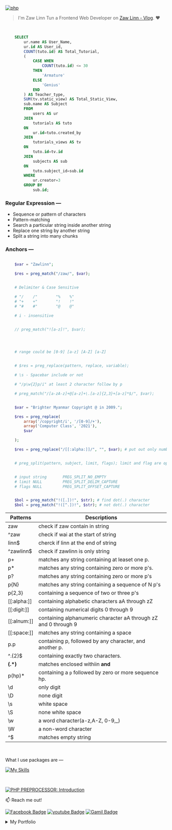 [![php](https://img.shields.io/badge/PHP-000?style=for-the-badge—=ko-fi—=white)](#)

> I'm Zaw Linn Tun a Frontend Web Developer on [Zaw Linn - Vlog](https://www.github.com/zawlinn-vlog). :heart:

<!-- #### PROJECT SIMPLE &mdash; -->

<!-- ![PROJECT_IMG](./assets/img/sample.png) -->

<br/>

```sql
    SELECT
        ur.name AS User_Name,
        ur.id AS User_id,
        COUNT(tuto.id) AS Total_Tutorial,
        (
            CASE WHEN
                COUNT(tuto.id) <= 30
            THEN
                'Armature'
            ELSE
                'Genius'
            END
        ) AS Teacher_type,
        SUM(tv.static_view) AS Total_Static_View,
        sub.name AS Subject
        FROM
            users AS ur
        JOIN
            tutorials AS tuto
        ON
            ur.id=tuto.created_by
        JOIN
            tutorials_views AS tv
        ON
            tuto.id=tv.id
        JOIN
            subjects AS sub
        ON
            tuto.subject_id=sub.id
        WHERE
            ur.creator=3
        GROUP BY
            sub.id;
```

### Regular Expression &mdash;

- Sequence or pattern of characters
- Pattern-matching
- Search a particular string inside another string
- Replace one string by another string
- Split a string into many chunks

### Anchors &mdash;

```php

    $var = "Zawlinn";

    $res = preg_match("/zaw/", $var);


    # Delimiter & Case Sensitive

    # "/    /"        "%    %"
    # "+    +"        "!    !"
    # "#    #"        "@    @"

    # i - insensitive


    // preg_match("![a-z]!", $var);




    # range could be [0-9] [a-z] [A-Z] [a-Z]


    # $res = preg_replace(pattern, replace, variable);

    # \s - Spacebar include or not

    # "/p\w{2}p/i" at least 2 character follow by p

    # preg_match("/[a-zA-z]+@[a-z]+\.[a-z]{2,3}+[a-z]*$/", $var);


    $var = "Brighter Myanmar Copyright @ in 2009.";

    $res = preg_replace(
        array('/copyright/i', '/[0-9]/+'),
        array('Computer Class', '2021'),
        $var

    );

    $res = preg_replace("/[[:alpha:]]/", "", $var); # put out only number;


    # preg_split(pattern, subject, limit, flags); limit and flag are options


    # input string       PREG_SPLIT_NO_EMPTY
    # limit NULL         PREG_SPLIT_DELIM_CAPTURE
    # flags NULL         PREG_SPLIT_OFFSET_CAPTURE


    $bol = preg_match("!([.])!", $str); # find dot(.) character
    $bol = preg_match("!([^.])!", $str); # not dot(.) character


```

| Patterns     | Descriptions                                                    |
| ------------ | --------------------------------------------------------------- |
| zaw          | check if zaw contain in string                                  |
| ^zaw         | check if wai at the start of string                             |
| linn$        | cherck if linn at the end of string                             |
| ^zawlinn$    | check if zawlinn is only string                                 |
| p+           | matches any string containing at leaset one p.                  |
| p\*          | matches any string containing zero or more p's.                 |
| p?           | matches any string containing zero or more p's                  |
| p{N}         | matches any string containing a sequence of N p's               |
| p{2,3}       | containing a sequence of two or three p's                       |
| [[:alpha:]]  | containing alphabetic characters aA through zZ                  |
| [[:digit:]]  | containing numerical digits 0 through 9                         |
| [[:alnum:]]  | containing alphanumeric character aA through zZ and 0 through 9 |
| [[:space:]]  | matches any string containing a space                           |
| p.p          | containing p, followed by any character, and another p.         |
| ^.{2}$       | containing exactly two characters.                              |
| <b>(.\*)</b> | matches enclosed withiin <b> and </b>                           |
| p(hp)\*      | containing a `p` followed by zero or more sequence hp.          |
| \d           | only digit                                                      |
| \D           | none digit                                                      |
| \s           | white space                                                     |
| \S           | none white space                                                |
| \w           | a word character(a-z,A-Z, 0-9,\_)                               |
| \W           | a non-word character                                            |
| ^$           | matches empty string                                            |

<br/>

<!-- ![Screenshot of Project](./s1.png) -->

What I use packages are &mdash;

[![My Skills](https://skillicons.dev/icons?i=mysql,npm,git,github,vscode&perline=3)](https://skillicons.dev)

<br>

[![PHP PREPROCESSOR: Introduction](https://img.shields.io/badge/PHP_PREPROCESSOR_—-000?style=for-the-badge—=ko-fi—=white)](#)

📫 Reach me out!

[![Facebook Badge](https://img.shields.io/badge/-@zawlinn_vlog-1ca0f1?style=flat&labelColor=1ca0f1&logo=facebook&logoColor=white&link=https://faebook.com/zawlinn_profile)](https://facebook.com/zawlinn.vlog)
[![youtube Badge](https://img.shields.io/badge/-zawlinn_vlog-c0392b?style=flat&labelColor=c0392b&logo=youtube&logoColor=white)](https://youtube.com/@zawlinn-vlog)
[![Gamil Badge](https://img.shields.io/badge/-zawlinn.profile-c0392b?style=flat&labelColor=c0392b&logo=gmail&logoColor=white)](mailto:zawlinn.profile@gmail.com)

<!-- TODO: Add last video link -->

<details>
    <summary>
        My Portfolio
    </summary>
    <br/>

- :earth_asia: I’m currently working at @Mae Sot Market as a sale staff
- :computer: Most used line of code git commit -m "Initial Commit"
- :brain: I’m looking for help with Outstanding Video ideas.
- :mailbox_with_mail: How to reach me: zawlinn.profile@gmail.com.
- :heart: In a relationship with React
</details>
